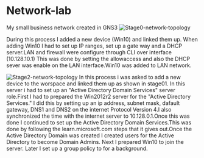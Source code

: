 # Network-lab
My small business network created in GNS3
![Stage0-network-topology](https://github.com/ricknjr/Network-lab/assets/160628458/fff75c90-fa9f-4611-a7e2-5d39b02bf589)

During this process I added a new device (Win10) and linked them up. When adding Win10 I had to set up IP ranges, set up a gate way and a DHCP server.LAN and firewall were configure through CLI over interface (10.128.10.1) This was done by setting the allowaccess and also the DHCP sever was enable on the LAN interface.Win10 was added to LAN network.

![Stage2-network-topology](https://github.com/ricknjr/Network-lab/assets/160628458/cc2051ff-be10-4387-bec7-3c5843d5f7f5)
In this process i was asked to add a new device to the worspace and linked them up as shown in stage01. In this server i had to set up an "Active Directory Domain Services" server role.First I had to prepared the Win2012r2 server for the "Active Directory Services." I did this by setting up an ip address, subnet mask, dafault gateway, DNS1 and DNS2 on the internet Protocol Version 4.I also synchronized the time with the internet server to 10.128.0.1.Once this was done I continued to set up the Active Directory Domain Services.This was done by following the learn.microsoft.com steps that it gives out.Once the Active Directory Domain was created I created users for the Active Directory to become Domain Admins. Next I prepared Win10 to join the server. Later I set up a group policy to for a background.
